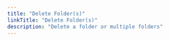 ```yaml
---
title: "Delete Folder(s)"
linkTitle: "Delete Folder(s)"
description: "Delete a folder or multiple folders"
---
```

